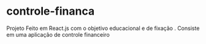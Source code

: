 # controle-financa
Projeto Feito em React.js com o objetivo educacional e de fixação . Consiste em uma aplicação de controle financeiro
